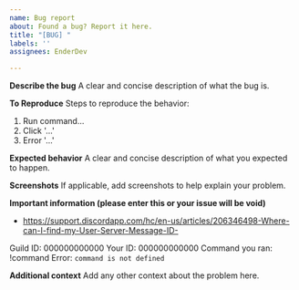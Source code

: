 ```yaml
---
name: Bug report
about: Found a bug? Report it here.
title: "[BUG] "
labels: ''
assignees: EnderDev

---
```


**Describe the bug**
A clear and concise description of what the bug is.

**To Reproduce**
Steps to reproduce the behavior:
1. Run command...
2. Click '...'
3. Error '...'

**Expected behavior**
A clear and concise description of what you expected to happen.

**Screenshots**
If applicable, add screenshots to help explain your problem.

**Important information (please enter this or your issue will be void)**
- https://support.discordapp.com/hc/en-us/articles/206346498-Where-can-I-find-my-User-Server-Message-ID-

Guild ID: 000000000000
Your ID: 000000000000
Command you ran: !command
Error: ```command is not defined```


**Additional context**
Add any other context about the problem here.
